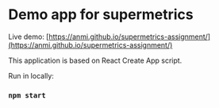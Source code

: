 # Demo app for supermetrics

Live demo: [https://anmi.github.io/supermetrics-assignment/](https://anmi.github.io/supermetrics-assignment/)

This application is based on React Create App script.

Run in locally:
### `npm start`
